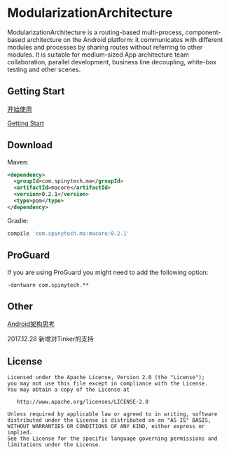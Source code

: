 # ModularizationArchitecture

ModularizationArchitecture is a routing-based multi-process, component-based architecture on the Android platform: it communicates with different modules and processes by sharing routes without referring to other modules. It is suitable for medium-sized App architecture team collaboration, parallel development, business line decoupling, white-box testing and other scenes.

## Getting Start

[开始使用](http://blog.spinytech.com/2017/02/01/ma_get_start_cn/)

[Getting Start](http://blog.spinytech.com/2017/02/03/ma_get_start_en/)

## Download

Maven:

```xml
<dependency>
  <groupId>com.spinytech.ma</groupId>
  <artifactId>macore</artifactId>
  <version>0.2.1</version>
  <type>pom</type>
</dependency>
```

Gradle:

```groovy
compile 'com.spinytech.ma:macore:0.2.1'
```

## ProGuard

If you are using ProGuard you might need to add the following option:
```
-dontwarn com.spinytech.**
```

## Other

[Android架构思考](http://blog.spinytech.com/2016/12/28/android_modularization/)


2017.12.28 
新增对Tinker的支持

## License


    Licensed under the Apache License, Version 2.0 (the "License");
    you may not use this file except in compliance with the License.
    You may obtain a copy of the License at

       http://www.apache.org/licenses/LICENSE-2.0

    Unless required by applicable law or agreed to in writing, software
    distributed under the License is distributed on an "AS IS" BASIS,
    WITHOUT WARRANTIES OR CONDITIONS OF ANY KIND, either express or implied.
    See the License for the specific language governing permissions and
    limitations under the License.

